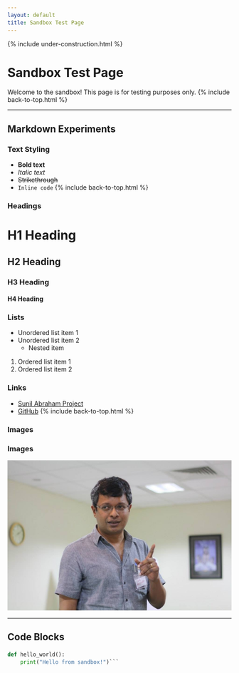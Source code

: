 ```yaml
---
layout: default
title: Sandbox Test Page
---
```


{% include under-construction.html %}

# Sandbox Test Page

Welcome to the sandbox! This page is for testing purposes only.
{% include back-to-top.html %}

---

## Markdown Experiments

### Text Styling
- **Bold text**
- _Italic text_
- ~~Strikethrough~~
- `Inline code`
{% include back-to-top.html %}

### Headings
# H1 Heading
## H2 Heading
### H3 Heading
#### H4 Heading

### Lists
- Unordered list item 1
- Unordered list item 2
  - Nested item
1. Ordered list item 1
2. Ordered list item 2

### Links
- [Sunil Abraham Project](https://sunilabraham.in)
- [GitHub](https://github.com)
{% include back-to-top.html %}

### Images
### Images
![Sunil Abraham 2017 June](https://raw.githubusercontent.com/sunilabrahamindia/sunilabraham/main/assets/images/Sunil%20Abraham%202017%20June.jpg)

---

## Code Blocks

```python
def hello_world():
    print("Hello from sandbox!")```

